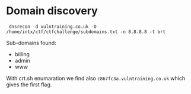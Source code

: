 # Domain discovery
` dnsrecon -d vulntraining.co.uk -D /home/intx/ctf/ctfchallenge/subdomains.txt -n 8.8.8.8 -t brt`

Sub-domains found:
- billing
- admin
- www

With crt.sh enumaration we find also `c867fc3a.vulntraining.co.uk` which gives the first flag.